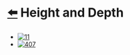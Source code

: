 
# [⬅️](../README.md)  Height and Depth

- [![11](https://img.shields.io/badge/11-Container_With_Most_Water-yellow)](/problems/11.md)
- [![407](https://img.shields.io/badge/407-Trapping_Rain_Water_II-red)](/problems/407.md)

